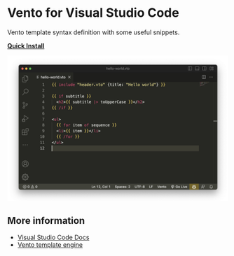 # Vento for Visual Studio Code

Vento template syntax definition with some useful snippets.

<a href="vscode:extension/oscarotero.vento-syntax"><strong>Quick Install</strong></a>

![screenshot](screenshot.jpg)

## More information

- [Visual Studio Code Docs](https://code.visualstudio.com/docs)
- [Vento template engine](https://github.com/oscarotero/vento)
